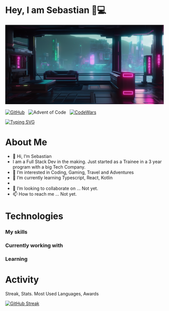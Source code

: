 
# Hey, I am Sebastian 🙂💻

![alt Future City](.//futureCity.png)

[![GitHub](https://img.shields.io/badge/GitHub-%23121011?style=flat&logo=github&logoColor=white)](https://github.com/CaptainKorsika)&nbsp;&nbsp;
![Advent of Code](https://img.shields.io/badge/Advent%20of%20Code-16-%23red?style=flat-square&logo=adventofcode&labelColor=61c4c6&color=b01e7e)&nbsp;&nbsp;
[![CodeWars](https://www.codewars.com/users/CaptainKorsika/badges/micro?style=flat)](https://www.codewars.com/users/CaptainKorsika)&nbsp;&nbsp;

<!---
&nbsp;
[![Discord](https://img.shields.io/badge/Discord-CaptainKorsika%239725-%237289DA?style=flat-square&logo=discord&logoColor=white)](https://discord.com/users/CaptainKorsika)

--->

<!---
[![LinkedIn](https://img.shields.io/badge/-LinkedIn-blue?style=flat-square&logo=linkedin&logoColor=white&link=https://www.linkedin.com/in/yourusername/)](https://www.linkedin.com/in/yourusername/)

--->


[![Typing SVG](https://readme-typing-svg.demolab.com?font=Fira+Code&pause=1000&color=1F6FEB&background=FFFFFF00&vCenter=false&random=false&width=435&lines=Software+Developer;Problem+Solver;Gamer)](https://git.io/typing-svg)


# About Me

- 👋 Hi, I’m Sebastian
- I am a Full Stack Dev in the making. Just started as a Trainee in a 3 year program with a big Tech Company.
- 👀 I’m interested in Coding, Gaming, Travel and Adventures
- 🌱 I’m currently learning Typescript, React, Kotlin
- 
- 💞️ I’m looking to collaborate on ... Not yet.
- 📫 How to reach me ... Not yet.


# Technologies

### My skills

### Currently working with

### Learning

### 

<!---
CaptainKorsika/CaptainKorsika is a ✨ special ✨ repository because its `README.md` (this file) appears on your GitHub profile.
You can click the Preview link to take a look at your changes.
--->




# Activity

Streak, Stats. Most Used Languages, Awards

[![GitHub Streak](https://streak-stats.demolab.com?user=CaptainKorsika&theme=shadow-purple&border_radius=5&mode=weekly)](https://git.io/streak-stats)